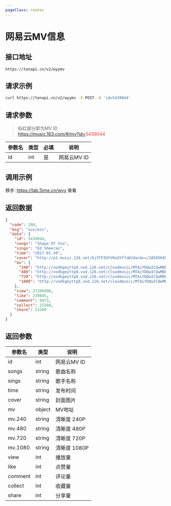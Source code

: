 ```yaml
---
pageClass: routes
---
```


# 网易云MV信息 <Badge text="正常" type="tip"/>

## 接口地址

``` 
https://tenapi.cn/v2/wyymv
```

## 请求示例

``` bash
curl https://tenapi.cn/v2/wyymv -X POST -d 'id=5439044'
```

## 请求参数

> 标红部分即为MV ID<br />https://music.163.com/#/mv?id=<span style="color:#E53333;">5439044</span>

| 参数名 | 类型 | 必填 | 说明 |
| --- | --- | --- | --- |
| id | int | 是 | 网易云MV ID |

## 调用示例

移步: <a href="https://lab.5ime.cn/wyy" target="_blank" rel="noopener noreferrer">https://lab.5ime.cn/wyy</a> 查看

## 返回数据

``` json
{
  "code": 200,
  "msg": "success",
  "data": {
    "id": 5439044,
    "songs": "Shape Of You",
    "sings": "Ed Sheeran",
    "time": "2017-01-30",
    "cover": "http://p1.music.126.net/6j5TFIUYV0sGVf7oWJdacA==/18585045046057543.jpg",
    "mv": {
      "240": "http://vodkgeyttp8.vod.126.net/cloudmusic/MTAiYDQwICQwMDRkOTAhIg==/mv/5439044/05c9bde5a329285adce6f34a72fa5547.mp4?wsSecret=d0a6c82fedd9d08c0b81324f24c0c9ac&wsTime=1672927545",
      "480": "http://vodkgeyttp8.vod.126.net/cloudmusic/MTAiYDQwICQwMDRkOTAhIg==/mv/5439044/77d080f76b5527949ceb8e02c4b11034.mp4?wsSecret=b19999f12f7d2e363a254f272978a6d9&wsTime=1672927545",
      "720": "http://vodkgeyttp8.vod.126.net/cloudmusic/MTAiYDQwICQwMDRkOTAhIg==/mv/5439044/9a9802c47724deb0f9e3e4fb79c08f15.mp4?wsSecret=bb03fcad9f8ec0e81946e7c39fa0d2c4&wsTime=1672927545",
      "1080": "http://vodkgeyttp8.vod.126.net/cloudmusic/MTAiYDQwICQwMDRkOTAhIg==/mv/5439044/40ea656798cfb56e484bde83974ba785.mp4?wsSecret=d5231e08adabd54f60df6af99b6da7c4&wsTime=1672927545"
    },
    "view": 27206898,
    "like": 239845,
    "comment": 9473,
    "collect": 23260,
    "share": 23260
  }
}
```

## 返回参数

| 参数名 | 类型 | 说明 |
| --- | --- | --- |
| id | int | 网易云MV ID |
| songs | string | 歌曲名称 |
| sings | string | 歌手名称 |
| time | string | 发布时间 |
| cover | string | 封面图片 |
| mv | object | MV地址 |
| mv.240 | string | 清晰度 240P |
| mv.480 | string | 清晰度 480P |
| mv.720 | string | 清晰度 720P |
| mv.1080 | string | 清晰度 1080P |
| view | int | 播放量 |
| like | int | 点赞量 |
| comment | int | 评论量 |
| collect | int | 收藏量 |
| share | int | 分享量 |

<ads></ads>
